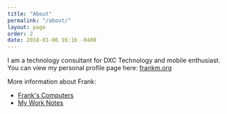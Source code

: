 ```yaml
---
title: "About"
permalink: "/about/"
layout: page
order: 2
date: 2018-01-06 16:16 -0400
---
```

I am a technology consultant for DXC Technology and mobile enthusiast. You can view my personal profile page here: [frankm.org](http://frankm.org)

More information about Frank:

* [Frank's Computers](http://instantoutliner.com/80)
* [My Work Notes](http://instantoutliner.com/41)
